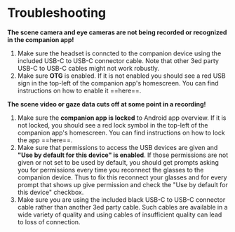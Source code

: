 # Troubleshooting
**The scene camera and eye cameras are not being recorded or recognized in the companion app!**

1. Make sure the headset is conncted to the companion device using the included USB-C to USB-C connector cable. Note that other 3ed party USB-C to USB-C cables might not work robustly.
2. Make sure **OTG** is enabled. If it is not enabled you should see a red USB sign in the top-left of the companion app's homescreen. You can find instructions on how to enable it ==here==.

**The scene video or gaze data cuts off at some point in a recording!**

1. Make sure the **companion app is locked** to Android app overview. If it is not locked, you should see a red lock symbol in the top-left of the companion app's homescreen. You can find instructions on how to lock the app ==here==.
2. Make sure that permissions to access the USB devices are given and **"Use by default for this device" is enabled**. If those permissions are not given or not set to be used by default, you should get prompts asking you for permissions every time you reconnect the glasses to the companion device. Thus to fix this reconnect your glasses and for every prompt that shows up give permission and check the "Use by default for this device" checkbox.
3. Make sure you are using the included black USB-C to USB-C connector cable rather than another 3ed party cable. Such cables are available in a wide variety of quality and using cables of insufficient quality can lead to loss of connection.